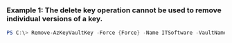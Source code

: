 ### Example 1: The delete key operation cannot be used to remove individual versions of a key.
```powershell
PS C:\> Remove-AzKeyVaultKey -Force {Force} -Name ITSoftware -VaultName Contoso
```


